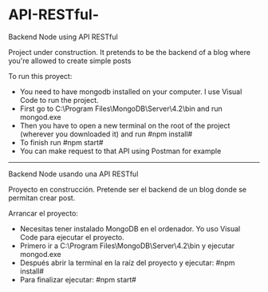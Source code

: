 # API-RESTful-
Backend Node using API RESTful

Project under construction. It pretends to be the backend of a blog where you're allowed to create simple posts

To run this proyect: 
- You need to have mongodb installed on your computer. I use Visual Code to run the project.
- First go to C:\Program Files\MongoDB\Server\4.2\bin and run mongod.exe
- Then you have to open a new terminal on the root of the project (wherever you downloaded it) and run #npm install#
- To finish run #npm start#
- You can make request to that API using Postman for example

---------------------------------------------------------------------------------------------------------
Backend Node usando una API RESTful

Proyecto en construcción. Pretende ser el backend de un blog donde se permitan crear post.

Arrancar el proyecto: 
- Necesitas tener instalado MongoDB en el ordenador. Yo uso Visual Code para ejecutar el proyecto.
- Primero ir a C:\Program Files\MongoDB\Server\4.2\bin y ejecutar mongod.exe
- Después abrir la terminal en la raíz del proyecto y ejecutar: #npm install#
- Para finalizar ejecutar: #npm start#
